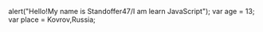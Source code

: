 alert("Hello!My name is Standoffer47/I am learn JavaScript");
var age = 13;
var place = Kovrov,Russia;
